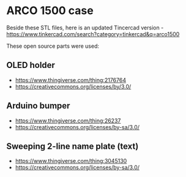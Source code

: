 # ARCO 1500 case 

Beside these STL files, here is an updated Tincercad version - https://www.tinkercad.com/search?category=tinkercad&q=arco1500

These open source parts were used:

## OLED holder 
- https://www.thingiverse.com/thing:2176764
- https://creativecommons.org/licenses/by/3.0/

## Arduino bumper
- https://www.thingiverse.com/thing:26237
- https://creativecommons.org/licenses/by-sa/3.0/

## Sweeping 2-line name plate (text)
- https://www.thingiverse.com/thing:3045130
- https://creativecommons.org/licenses/by-sa/3.0/
